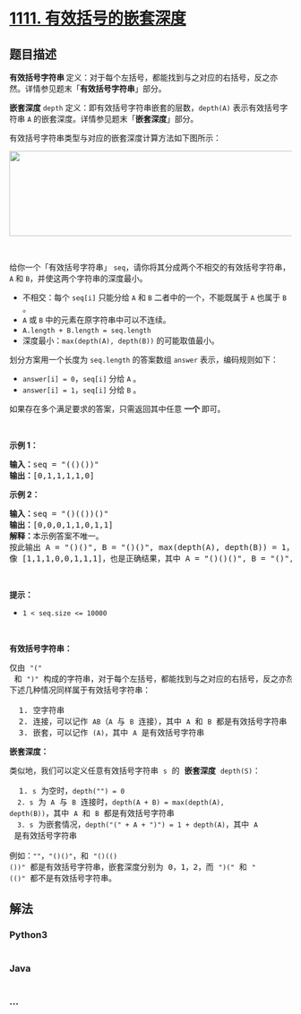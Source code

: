 # [1111. 有效括号的嵌套深度](https://leetcode-cn.com/problems/maximum-nesting-depth-of-two-valid-parentheses-strings)



## 题目描述

<!-- 这里写题目描述 -->

<p><strong>有效括号字符串 </strong>定义：对于每个左括号，都能找到与之对应的右括号，反之亦然。详情参见题末「<strong>有效括号字符串</strong>」部分。</p>

<p><strong>嵌套深度</strong> <code>depth</code> 定义：即有效括号字符串嵌套的层数，<code>depth(A)</code> 表示有效括号字符串 <code>A</code> 的嵌套深度。详情参见题末「<strong>嵌套深度</strong>」部分。</p>

<p>有效括号字符串类型与对应的嵌套深度计算方法如下图所示：</p>

<p><img alt="" src="https://assets.leetcode-cn.com/aliyun-lc-upload/uploads/2020/04/01/1111.png" style="height: 152px; width: 600px;"></p>

<p>&nbsp;</p>

<p>给你一个「有效括号字符串」 <code>seq</code>，请你将其分成两个不相交的有效括号字符串，<code>A</code> 和&nbsp;<code>B</code>，并使这两个字符串的深度最小。</p>

<ul>
	<li>不相交：每个 <code>seq[i]</code> 只能分给 <code>A</code> 和 <code>B</code> 二者中的一个，不能既属于 <code>A</code> 也属于 <code>B</code> 。</li>
	<li><code>A</code> 或 <code>B</code> 中的元素在原字符串中可以不连续。</li>
	<li><code>A.length + B.length = seq.length</code></li>
	<li>深度最小：<code>max(depth(A), depth(B))</code>&nbsp;的可能取值最小。&nbsp;</li>
</ul>

<p>划分方案用一个长度为 <code>seq.length</code> 的答案数组 <code>answer</code> 表示，编码规则如下：</p>

<ul>
	<li><code>answer[i] = 0</code>，<code>seq[i]</code> 分给 <code>A</code> 。</li>
	<li><code>answer[i] = 1</code>，<code>seq[i]</code> 分给 <code>B</code> 。</li>
</ul>

<p>如果存在多个满足要求的答案，只需返回其中任意 <strong>一个 </strong>即可。</p>

<p>&nbsp;</p>

<p><strong>示例 1：</strong></p>

<pre><strong>输入：</strong>seq = &quot;(()())&quot;
<strong>输出：</strong>[0,1,1,1,1,0]
</pre>

<p><strong>示例 2：</strong></p>

<pre><strong>输入：</strong>seq = &quot;()(())()&quot;
<strong>输出：</strong>[0,0,0,1,1,0,1,1]
<strong>解释：</strong>本示例答案不唯一。
按此输出 A = &quot;()()&quot;, B = &quot;()()&quot;, max(depth(A), depth(B)) = 1，它们的深度最小。
像 [1,1,1,0,0,1,1,1]，也是正确结果，其中 A = &quot;()()()&quot;, B = &quot;()&quot;, max(depth(A), depth(B)) = 1 。 
</pre>

<p>&nbsp;</p>

<p><strong>提示：</strong></p>

<ul>
	<li><code>1 &lt;&nbsp;seq.size &lt;= 10000</code></li>
</ul>

<p>&nbsp;</p>

<p><strong>有效括号字符串：</strong></p>

<pre>仅由&nbsp;<code>&quot;(&quot;</code> 和&nbsp;<code>&quot;)&quot;</code>&nbsp;构成的字符串，对于每个左括号，都能找到与之对应的右括号，反之亦然。
下述几种情况同样属于有效括号字符串：

  1. 空字符串
  2. 连接，可以记作&nbsp;<code>AB</code>（<code>A</code> 与 <code>B</code> 连接），其中&nbsp;<code>A</code>&nbsp;和&nbsp;<code>B</code>&nbsp;都是有效括号字符串
  3. 嵌套，可以记作&nbsp;<code>(A)</code>，其中&nbsp;<code>A</code>&nbsp;是有效括号字符串
</pre>

<p><strong>嵌套深度：</strong></p>

<pre>类似地，我们可以定义任意有效括号字符串 <code>s</code> 的 <strong>嵌套深度</strong>&nbsp;<code>depth(S)</code>：

  1.<code> s</code> 为空时，<code>depth(&quot;&quot;) = 0</code>
<code>  2. s</code> 为 <code>A</code> 与 <code>B</code> 连接时，<code>depth(A + B) = max(depth(A), depth(B))</code>，其中&nbsp;<code>A</code> 和&nbsp;<code>B</code>&nbsp;都是有效括号字符串
<code>  3. s</code> 为嵌套情况，<code>depth(&quot;(&quot; + A + &quot;)&quot;) = 1 + depth(A)</code>，其中 <code>A</code> 是有效括号字符串

例如：<code>&quot;&quot;</code>，<code>&quot;()()&quot;</code>，和&nbsp;<code>&quot;()(()())&quot;</code>&nbsp;都是有效括号字符串，嵌套深度分别为 0，1，2，而&nbsp;<code>&quot;)(&quot;</code> 和&nbsp;<code>&quot;(()&quot;</code>&nbsp;都不是有效括号字符串。
</pre>


## 解法

<!-- 这里可写通用的实现逻辑 -->

<!-- tabs:start -->

### **Python3**

<!-- 这里可写当前语言的特殊实现逻辑 -->

```python

```

### **Java**

<!-- 这里可写当前语言的特殊实现逻辑 -->

```java

```

### **...**

```

```

<!-- tabs:end -->
